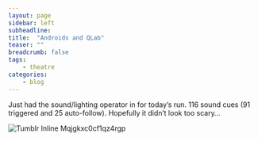 ```yaml
---
layout: page
sidebar: left
subheadline:
title:  "Androids and QLab"
teaser: ""
breadcrumb: false
tags:
    - theatre
categories:
    - blog
---
```


Just had the sound/lighting operator in for today’s run. 116 sound cues
(91 triggered and 25 auto-follow). Hopefully it didn’t look too scary…

![Tumblr Inline
Mqjgkxc0cf1qz4rgp](/system/images/W1siZiIsIjIwMTQvMDIvMDQvMDEvMzkvMTQvMTM0L3R1bWJscl9pbmxpbmVfbXFqZ2t4YzBjZjFxejRyZ3AuanBnIl1d/tumblr_inline_mqjgkxc0cf1qz4rgp.jpg "Tumblr Inline Mqjgkxc0cf1qz4rgp")

